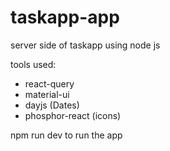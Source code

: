 # taskapp-app

server side of taskapp using node js

tools used:
- react-query
- material-ui
- dayjs (Dates)
- phosphor-react (icons)


npm run dev to run the app




